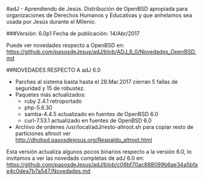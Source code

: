 #adJ - Aprendiendo de Jesús.
Distribución de OpenBSD apropiada para organizaciones de Derechos Humanos
y Educativas y que anhelamos sea usada por Jesús durante el Milenio.

###Versión: 6.0p1
Fecha de publicación: 14/Abr/2017

Puede ver novedades respecto a OpenBSD en:
  <https://github.com/pasosdeJesus/adJ/blob/ADJ_6_0/Novedades_OpenBSD.md>

##NOVEDADES RESPECTO A adJ 6.0

- Parches al sistema basta hasta el 28.Mar.2017 cierran 5 fallas de seguridad y 15 de robustez.
- Paquetes más actualizados: 
	- ruby 2.4.1 retroportado
	- php-5.6.30
	- samba-4.4.5 actualizado en fuentes de OpenBSD 6.0
	- curl-7.53.1 actualizado en fuentes de OpenBSD 6.0
- Archivo de ordenes /usr/local/adJ/resto-altroot.sh para copiar resto de particiones altroot ver <http://dhobsd.pasosdejesus.org/Respaldo_altroot.html>

Esta versión actualiza algunos pocos binarios respecto a la versión 6.0, lo invitamos a ver las novedads completas de adJ 6.0 en:
https://github.com/pasosdeJesus/adJ/blob/c06bf70ac888099b6ae34a5bfae4c0dea7b7a547/Novedades.md


